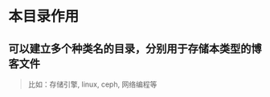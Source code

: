 本目录作用
=========
可以建立多个种类名的目录，分别用于存储本类型的博客文件
-----------------------------------------------------
> 比如：存储引擎, linux, ceph, 网络编程等
